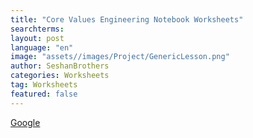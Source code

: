 ```yaml
---
title: "Core Values Engineering Notebook Worksheets"
searchterms:
layout: post
language: "en"
image: "assets//images/Project/GenericLesson.png"
author: SeshanBrothers
categories: Worksheets
tag: Worksheets
featured: false
---
```

<a href="https://docs.google.com/presentation/d/1fPb6y69poERtD0Ir7lafZzjOJNCAGvkKjpBwQDMTaIc/edit">Google</a>

